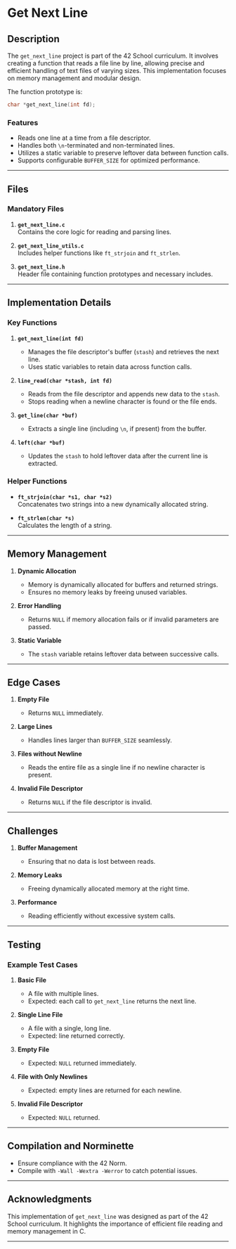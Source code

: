 
# **Get Next Line**

## **Description**

The `get_next_line` project is part of the 42 School curriculum. It involves creating a function that reads a file line by line, allowing precise and efficient handling of text files of varying sizes. This implementation focuses on memory management and modular design.

The function prototype is:
```c
char *get_next_line(int fd);
```

### **Features**
- Reads one line at a time from a file descriptor.
- Handles both `\n`-terminated and non-terminated lines.
- Utilizes a static variable to preserve leftover data between function calls.
- Supports configurable `BUFFER_SIZE` for optimized performance.

---

## **Files**

### **Mandatory Files**
1. **`get_next_line.c`**  
   Contains the core logic for reading and parsing lines.

2. **`get_next_line_utils.c`**  
   Includes helper functions like `ft_strjoin` and `ft_strlen`.

3. **`get_next_line.h`**  
   Header file containing function prototypes and necessary includes.

---

## **Implementation Details**

### **Key Functions**
1. **`get_next_line(int fd)`**  
   - Manages the file descriptor's buffer (`stash`) and retrieves the next line.
   - Uses static variables to retain data across function calls.

2. **`line_read(char *stash, int fd)`**  
   - Reads from the file descriptor and appends new data to the `stash`.
   - Stops reading when a newline character is found or the file ends.

3. **`get_line(char *buf)`**  
   - Extracts a single line (including `\n`, if present) from the buffer.

4. **`left(char *buf)`**  
   - Updates the `stash` to hold leftover data after the current line is extracted.

### **Helper Functions**
- **`ft_strjoin(char *s1, char *s2)`**  
   Concatenates two strings into a new dynamically allocated string.
   
- **`ft_strlen(char *s)`**  
   Calculates the length of a string.

---

## **Memory Management**

1. **Dynamic Allocation**  
   - Memory is dynamically allocated for buffers and returned strings.
   - Ensures no memory leaks by freeing unused variables.

2. **Error Handling**  
   - Returns `NULL` if memory allocation fails or if invalid parameters are passed.

3. **Static Variable**  
   - The `stash` variable retains leftover data between successive calls.

---

## **Edge Cases**

1. **Empty File**  
   - Returns `NULL` immediately.

2. **Large Lines**  
   - Handles lines larger than `BUFFER_SIZE` seamlessly.

3. **Files without Newline**  
   - Reads the entire file as a single line if no newline character is present.

4. **Invalid File Descriptor**  
   - Returns `NULL` if the file descriptor is invalid.

---

## **Challenges**

1. **Buffer Management**  
   - Ensuring that no data is lost between reads.

2. **Memory Leaks**  
   - Freeing dynamically allocated memory at the right time.

3. **Performance**  
   - Reading efficiently without excessive system calls.

---

## **Testing**

### **Example Test Cases**
1. **Basic File**
   - A file with multiple lines.
   - Expected: each call to `get_next_line` returns the next line.

2. **Single Line File**
   - A file with a single, long line.
   - Expected: line returned correctly.

3. **Empty File**
   - Expected: `NULL` returned immediately.

4. **File with Only Newlines**
   - Expected: empty lines are returned for each newline.

5. **Invalid File Descriptor**
   - Expected: `NULL` returned.

---

## **Compilation and Norminette**
- Ensure compliance with the 42 Norm.
- Compile with `-Wall -Wextra -Werror` to catch potential issues.

---

## **Acknowledgments**

This implementation of `get_next_line` was designed as part of the 42 School curriculum. It highlights the importance of efficient file reading and memory management in C.

---
